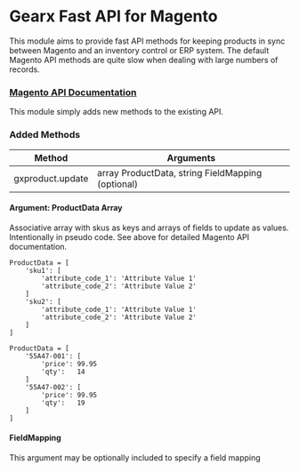 Gearx Fast API for Magento
==========================

This module aims to provide fast API methods for keeping products in sync
between Magento and an inventory control or ERP system.  The default Magento 
API methods are quite slow when dealing with large numbers of records. 

### [Magento API Documentation](http://devdocs.magento.com/guides/m1x/api/soap/introduction.html)

This module simply adds new methods to the existing API.


### Added Methods


| Method               | Arguments                                         | 
|----------------------|---------------------------------------------------|
| gxproduct.update     | array ProductData, string FieldMapping (optional) | 



#### Argument: ProductData Array
Associative array with skus as keys and arrays of fields to update as values.  Intentionally in pseudo code.  See above for detailed Magento API documentation.

	ProductData = [
		'sku1': [
			'attribute_code_1': 'Attribute Value 1'
			'attribute_code_2': 'Attribute Value 2'
		]
		'sku2': [
			'attribute_code_1': 'Attribute Value 1'
			'attribute_code_2': 'Attribute Value 2'
		]
	]

	ProductData = [
		'55A47-001': [
			'price': 99.95
			'qty':   14
		]
		'55A47-002': [
			'price': 99.95
			'qty':   19
		]
	]


#### FieldMapping
This argument may be optionally included to specify a field mapping